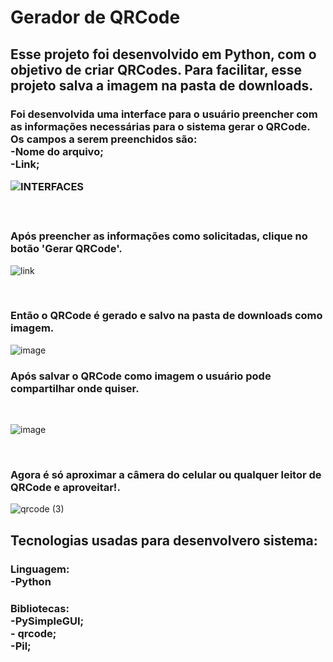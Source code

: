 <h1>Gerador de QRCode </h1>

<h2>Esse projeto foi desenvolvido em Python, com o objetivo de criar QRCodes. Para facilitar, esse projeto salva a  imagem na pasta de downloads.</h2>
<h3>Foi desenvolvida uma interface para o usuário preencher com as informações necessárias para o sistema gerar o QRCode.<br>
   Os campos a serem preenchidos são:<br>
  -Nome do arquivo;<br>
  -Link;<br>
  
   ![INTERFACES](https://user-images.githubusercontent.com/115845859/205520530-d7ba5efe-4cc0-438b-8b1a-81773aa2c42c.png)
  
  <br>
  <h3>Após preencher as informações como solicitadas, clique no botão 'Gerar QRCode'.</h3>

  ![link](https://user-images.githubusercontent.com/115845859/205521071-1a030256-7227-4182-9918-fc86c64bf960.png)
  
<br>
<h3>Então o QRCode é gerado e salvo na pasta de downloads como imagem.</h3> 
  
  ![image](https://user-images.githubusercontent.com/115845859/205521314-0204e3b4-15a4-4918-b12d-e113f55dd503.png)
  <br>
  <h3>Após salvar o QRCode como imagem o usuário pode compartilhar onde quiser.</h3>
  <br>
    
  ![image](https://user-images.githubusercontent.com/115845859/205521484-370c4564-6d60-4dc2-ab95-f396415c7524.png)
    
    
<br>
    
<h3>Agora é só aproximar a câmera do celular ou qualquer leitor de QRCode e aproveitar!.</h3>

![qrcode (3)](https://user-images.githubusercontent.com/115845859/205523217-3374f836-8572-42c8-ba88-ec15aaff0e66.jpg)

<h2> Tecnologias usadas para desenvolvero sistema: </h2>
<h3> Linguagem: <br>
  -Python
<h3> Bibliotecas: <br>
  -PySimpleGUI;<br>
  - qrcode;<br>
  -Pil;<br>
  
  
